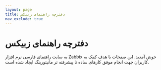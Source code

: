 ```yaml
---
layout: page
title: دفترچه راهنمای زبیکس
nav_exclude: true
---
```


# دفترچه راهنمای زبیکس
به سایت راهنمای فارسی نرم افزار Zabbix خوش آمدید. این صفحات با هدف کمک به کاربران جهت انجام موفق کارهای ساده تا پیشرفته تر مانیتورینگ ایجاد شده است.
